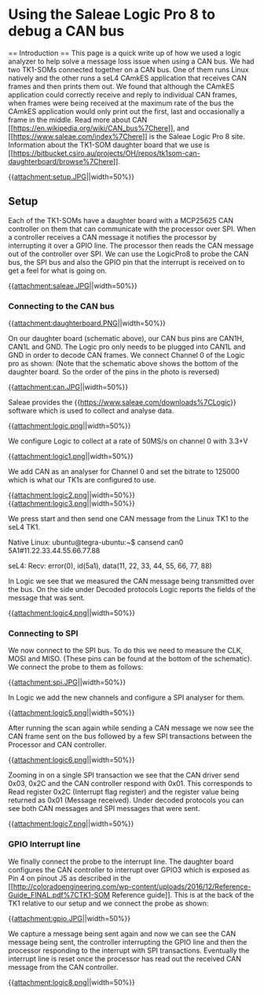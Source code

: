 # Using the Saleae Logic Pro 8 to debug a CAN bus
 == Introduction ==
This page is a quick write up of how we used a logic analyzer to help
solve a message loss issue when using a CAN bus. We had two TK1-SOMs
connected together on a CAN bus. One of them runs Linux natively and the
other runs a seL4 CAmkES application that receives CAN frames and then
prints them out. We found that although the CAmkES application could
correctly receive and reply to individual CAN frames, when frames were
being received at the maximum rate of the bus the CAmkES application
would only print out the first, last and occasionally a frame in the
middle. Read more about CAN
\[\[<https://en.wikipedia.org/wiki/CAN_bus%7Chere>\]\], and
\[\[<https://www.saleae.com/index%7Chere>\]\] is the Saleae Logic Pro 8
site. Information about the TK1-SOM daughter board that we use is
\[\[<https://bitbucket.csiro.au/projects/OH/repos/tk1som-can-daughterboard/browse%7Chere>\]\].

{{<attachment:setup.JPG>||width=50%}}

## Setup
 Each of the TK1-SOMs have a daughter board with a MCP25625
CAN controller on them that can communicate with the processor over SPI.
When a controller receives a CAN message it notifies the processor by
interrupting it over a GPIO line. The processor then reads the CAN
message out of the controller over SPI. We can use the LogicPro8 to
probe the CAN bus, the SPI bus and also the GPIO pin that the interrupt
is received on to get a feel for what is going on.

{{<attachment:saleae.JPG>||width=50%}}

### Connecting to the CAN bus

{{<attachment:daughterboard.PNG>||width=50%}}

On our daughter board (schematic above), our CAN bus pins are CAN1H,
CAN1L and GND. The Logic pro only needs to be plugged into CAN1L and GND
in order to decode CAN frames. We connect Channel 0 of the Logic pro as
shown: (Note that the schematic above shows the bottom of the daughter
board. So the order of the pins in the photo is reversed)

{{<attachment:can.JPG>||width=50%}}

Saleae provides the {{<https://www.saleae.com/downloads%7CLogic>}}
software which is used to collect and analyse data.

{{<attachment:logic.png>||width=50%}}

We configure Logic to collect at a rate of 50MS/s on channel 0 with
3.3+V

{{<attachment:logic1.png>||width=50%}}

We add CAN as an analyser for Channel 0 and set the bitrate to 125000
which is what our TK1s are configured to use.

{{<attachment:logic2.png>||width=50%}}{{<attachment:logic3.png>||width=50%}}

We press start and then send one CAN message from the Linux TK1 to the
seL4 TK1.

Native Linux:
ubuntu@tegra-ubuntu:\~\$ cansend can0 5A1\#11.22.33.44.55.66.77.88

seL4: Recv: error(0), id(5a1), data(11, 22, 33, 44, 55, 66, 77, 88)

In Logic we see that we measured the CAN message being transmitted over
the bus. On the side under Decoded protocols Logic reports the fields of
the message that was sent.

{{<attachment:logic4.png>||width=50%}}

### Connecting to SPI


We now connect to the SPI bus. To do this we need to measure the CLK,
MOSI and MISO. (These pins can be found at the bottom of the schematic).
We connect the probe to them as follows:

{{<attachment:spi.JPG>||width=50%}}

In Logic we add the new channels and configure a SPI analyser for them.

{{<attachment:logic5.png>||width=50%}}

After running the scan again while sending a CAN message we now see the
CAN frame sent on the bus followed by a few SPI transactions between the
Processor and CAN controller.

{{<attachment:logic6.png>||width=50%}}

Zooming in on a single SPI transaction we see that the CAN driver send
0x03, 0x2C and the CAN controller respond with 0x01. This corresponds to
Read register 0x2C (Interrupt flag register) and the register value
being returned as 0x01 (Message received). Under decoded protocols you
can see both CAN messages and SPI messages that were sent.

{{<attachment:logic7.png>||width=50%}}

### GPIO Interrupt line
 We finally connect the probe to the
interrupt line. The daughter board configures the CAN controller to
interrupt over GPIO3 which is exposed as Pin 4 on pinout J5 as described
in the
\[\[<http://coloradoengineering.com/wp-content/uploads/2016/12/Reference-Guide_FINAL.pdf%7CTK1-SOM>
Reference guide\]\]. This is at the back of the TK1 relative to our
setup and we connect the probe as shown:

{{<attachment:gpio.JPG>||width=50%}}

We capture a message being sent again and now we can see the CAN message
being sent, the controller interrupting the GPIO line and then the
processor responding to the interrupt with SPI transactions. Eventually
the interrupt line is reset once the processor has read out the received
CAN message from the CAN controller.

{{<attachment:logic8.png>||width=50%}}
